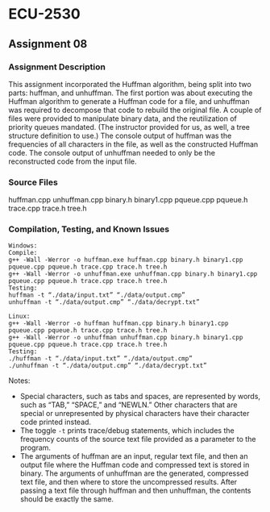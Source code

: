 # ECU-2530

## Assignment 08
### Assignment Description
This assignment incorporated the Huffman algorithm, being split into two parts: huffman, and unhuffman. The first portion was about executing the Huffman algorithm to generate a Huffman code for a file, and unhuffman was required to decompose that code to rebuild the original file. A couple of files were provided to manipulate binary data, and the reutilization of priority queues mandated. (The instructor provided for us, as well, a tree structure definition to use.) The console output of huffman was the frequencies of all characters in the file, as well as the constructed Huffman code. The console output of unhuffman needed to only be the reconstructed code from the input file.
### Source Files
huffman.cpp unhuffman.cpp binary.h binary1.cpp pqueue.cpp pqueue.h trace.cpp trace.h tree.h
### Compilation, Testing, and Known Issues
```
Windows:
Compile:
g++ -Wall -Werror -o huffman.exe huffman.cpp binary.h binary1.cpp pqueue.cpp pqueue.h trace.cpp trace.h tree.h
g++ -Wall -Werror -o unhuffman.exe unhuffman.cpp binary.h binary1.cpp pqueue.cpp pqueue.h trace.cpp trace.h tree.h
Testing:
huffman -t “./data/input.txt” “./data/output.cmp”
unhuffman -t “./data/output.cmp” “./data/decrypt.txt”

Linux:
g++ -Wall -Werror -o huffman huffman.cpp binary.h binary1.cpp pqueue.cpp pqueue.h trace.cpp trace.h tree.h
g++ -Wall -Werror -o unhuffman unhuffman.cpp binary.h binary1.cpp pqueue.cpp pqueue.h trace.cpp trace.h tree.h
Testing:
./huffman -t “./data/input.txt” “./data/output.cmp”
./unhuffman -t “./data/output.cmp” “./data/decrypt.txt”
```
Notes:
- Special characters, such as tabs and spaces, are represented by words, such as “TAB,” “SPACE,” and “NEWLN.” Other characters that are special or unrepresented by physical characters have their character code printed instead.
- The toggle `-t` prints trace/debug statements, which includes the frequency counts of the source text file provided as a parameter to the program.
- The arguments of huffman are an input, regular text file, and then an output file where the Huffman code and compressed text is stored in binary. The arguments of unhuffman are the generated, compressed text file, and then where to store the uncompressed results. After passing a text file through huffman and then unhuffman, the contents should be exactly the same.
